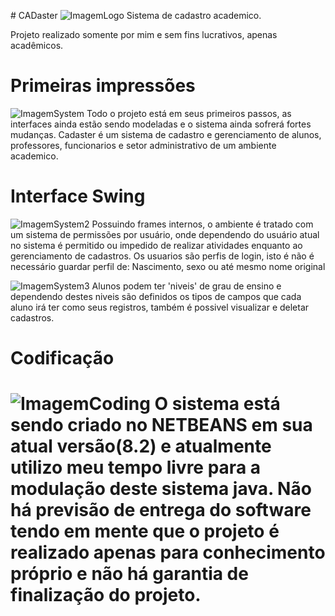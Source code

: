 ﻿﻿# CADaster	![ImagemLogo](https://i.imgur.com/zxzwGDl.png "CADasterLogo")
Sistema de cadastro academico.

Projeto realizado somente por mim e sem fins lucrativos, apenas acadêmicos.

# Primeiras impressões
![ImagemSystem](https://i.imgur.com/ClEUv4b.png "TelaLogin")
Todo o projeto está em seus primeiros passos, as interfaces ainda estão sendo modeladas e o sistema ainda sofrerá
fortes mudanças.
Cadaster é um sistema de cadastro e gerenciamento de alunos, professores, funcionarios e setor administrativo de um
ambiente academico.

# Interface Swing
![ImagemSystem2](https://i.imgur.com/x55tild.png "Ambiente")
Possuindo frames internos, o ambiente é tratado com um sistema de permissões por usuário, onde dependendo do usuário atual
no sistema é permitido ou impedido de realizar atividades enquanto ao gerenciamento de cadastros.
Os usuarios são perfis de login, isto é não é necessário guardar perfil de: Nascimento, sexo ou até mesmo nome original

![ImagemSystem3](https://i.imgur.com/tNeYXg1.png "Cadastro Aluno")
Alunos podem ter 'niveis' de grau de ensino e dependendo destes niveis são definidos os tipos de campos que cada aluno irá
ter como seus registros, também é possivel visualizar e deletar cadastros.

# Codificação
![ImagemCoding](https://i.imgur.com/okzCACn.png "Codificação")
O sistema está sendo criado no NETBEANS em sua atual versão(8.2) e atualmente utilizo meu tempo livre para a modulação deste
sistema java. Não há previsão de entrega do software tendo em mente que o projeto é realizado apenas para conhecimento próprio
e não há garantia de finalização do projeto.
=======


